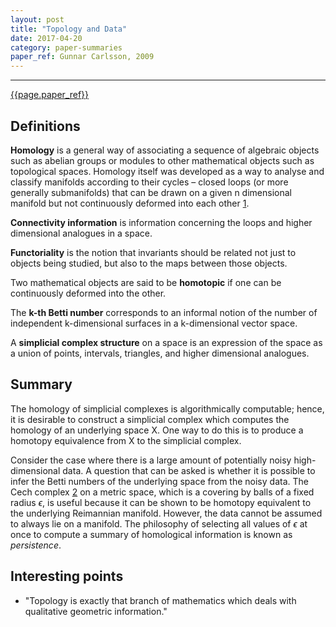```yaml
---
layout: post
title: "Topology and Data"
date: 2017-04-20
category: paper-summaries
paper_ref: Gunnar Carlsson, 2009
---
```


<script type="text/x-mathjax-config">
MathJax.Hub.Config({
  TeX: { equationNumbers: { autoNumber: "AMS" } },
  tex2jax: {inlineMath: [['$','$'], ['\\(','\\)']]}
});
</script>

<script type="text/javascript" async
  src="https://cdn.mathjax.org/mathjax/latest/MathJax.js?config=TeX-MML-AM_CHTML">
</script> 
---

[{{page.paper_ref}}](http://www.ams.org/images/carlsson-notes.pdf)

## Definitions

**Homology** is a general way of associating a sequence of algebraic objects such as abelian groups or modules to other mathematical objects such as topological spaces. Homology itself was developed as a way to analyse and classify manifolds according to their cycles – closed loops (or more generally submanifolds) that can be drawn on a given n dimensional manifold but not continuously deformed into each other [1](https://en.wikipedia.org/wiki/Homology_(mathematics)#Construction_of_homology_groups).

**Connectivity information** is information concerning the loops and higher dimensional analogues in a space. 

**Functoriality** is the notion that invariants should be related not just to objects being studied, but also to the maps between those objects.

Two mathematical objects are said to be **homotopic** if one can be continuously deformed into the other. 

The **k-th Betti number** corresponds to an informal notion of the number of independent k-dimensional surfaces in a k-dimensional vector space.

A **simplicial complex structure** on a space is an expression of the space as a union of points, intervals, triangles, and higher dimensional analogues. 

## Summary 

The homology of simplicial complexes is algorithmically computable; hence, it is desirable to construct a simplicial complex which computes the homology of an underlying space X. One way to do this is to produce a homotopy equivalence from X to the simplicial complex. 

Consider the case where there is a large amount of potentially noisy high-dimensional data. A question that can be asked is whether it is possible to infer the Betti numbers of the underlying space from the noisy data. The Cech complex [2](https://jeremykun.com/2015/08/06/cech-vietoris-rips-complex/) on a metric space, which is a covering by balls of a fixed radius $\epsilon$, is useful because it can be shown to be homotopy equivalent to the underlying Reimannian manifold. However, the data cannot be assumed to always lie on a manifold. The philosophy of selecting all values of $\epsilon$ at once to compute a summary of homological information is known as *persistence*.

## Interesting points

* "Topology is exactly that branch of mathematics which deals with qualitative geometric information."



